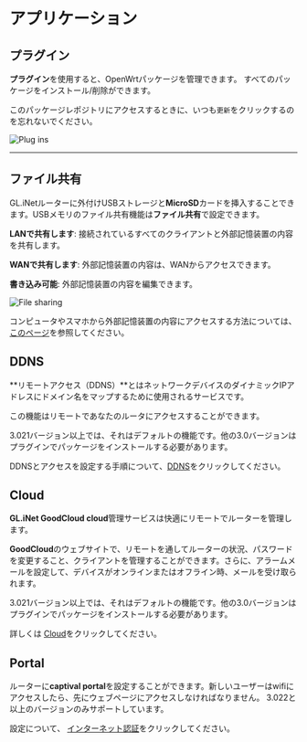 # アプリケーション

## プラグイン

**プラグイン**を使用すると、OpenWrtパッケージを管理できます。 すべてのパッケージをインストール/削除ができます。

このパッケージレポジトリにアクセスするときに、いつも`更新`をクリックするのを忘れないでください。

![Plug ins](https://static.gl-inet.com/docs/router/jp/3/setup/mini_router/applications/plus-ins.png)

---

## ファイル共有

GL.iNetルーターに外付けUSBストレージと**MicroSD**カードを挿入することできます。USBメモリのファイル共有機能は**ファイル共有**で設定できます。

**LANで共有します**: 接続されているすべてのクライアントと外部記憶装置の内容を共有します。

**WANで共有します**: 外部記憶装置の内容は、WANからアクセスできます。

**書き込み可能**: 外部記憶装置の内容を編集できます。

![File sharing](https://static.gl-inet.com/docs/router/jp/3/setup/mini_router/applications/file_sharing.png)

コンピュータやスマホから外部記憶装置の内容にアクセスする方法については、[このページ](https://docs.gl-inet.com/jp/3/app/file_sharing/)を参照してください。

## DDNS

**リモートアクセス（DDNS）**とはネットワークデバイスのダイナミックIPアドレスにドメイン名をマップするために使用されるサービスです。

この機能はリモートであなたのルータにアクセスすることができます。

3.021バージョン以上では、それはデフォルトの機能です。他の3.0バージョンはプラグインでパッケージをインストールする必要があります。 

DDNSとアクセスを設定する手順について、[DDNS](https://docs.gl-inet.com/jp/3/app/ddns/)をクリックしてください。

## Cloud

**GL.iNet GoodCloud cloud**管理サービスは快適にリモートでルーターを管理します。

**GoodCloud**のウェブサイトで、リモートを通してルーターの状況、パスワードを変更すること、クライアントを管理することができます。さらに、アラームメールを設定して、デバイスがオンラインまたはオフライン時、メールを受け取られます。

3.021バージョン以上では、それはデフォルトの機能です。他の3.0バージョンはプラグインでパッケージをインストールする必要があります。

詳しくは [Cloud](https://docs.gl-inet.com/jp/3/app/cloud/)をクリックしてください。

## Portal

ルーターに**captival portal**を設定することができます。新しいユーザーはwifiにアクセスしたら、先にウェブページにアクセスしなければなりません。
3.022と以上のバージョンのみサポートしています。

設定について、  [インターネット認証](https://docs.gl-inet.com/en/3/app/captive_portal/)をクリックしてください。
